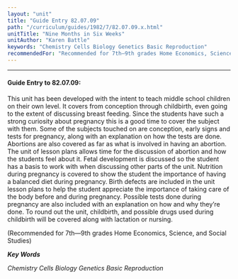 ```yaml
---
layout: "unit"
title: "Guide Entry 82.07.09"
path: "/curriculum/guides/1982/7/82.07.09.x.html"
unitTitle: "Nine Months in Six Weeks"
unitAuthor: "Karen Battle"
keywords: "Chemistry Cells Biology Genetics Basic Reproduction"
recommendedFor: "Recommended for 7th—9th grades Home Economics, Science, and Social Studies"
---
```

<body>
<hr/>
<h4>
Guide Entry to 82.07.09:
</h4>
This unit has been developed with the intent to teach middle school children on their own level.  It covers from conception through childbirth, even going to the extent of discussing breast feeding. Since the students have such a strong curiosity about pregnancy this is a good time to cover the subject with them.  Some of the subjects touched on are conception, early signs and tests for pregnancy, along with an explanation on how the tests are done.  Abortions are also covered as far as what is involved in having an abortion.  The unit of lesson plans allows time for the discussion of abortion and how the students feel about it.  Fetal development is discussed so the student has a basis to work with when discussing other parts of the unit. Nutrition during pregnancy is covered to show the student the importance of having a balanced diet during pregnancy.  Birth defects are included in the unit lesson plans to help the student appreciate the importance of taking care of the body before and during pregnancy.  Possible tests done during pregnancy are also included with an explanation on how and why they’re done.  To round out the unit, childbirth, and possible drugs used during childbirth will be covered along with lactation or nursing.
<p>
(Recommended for 7th—9th grades Home Economics, Science, and Social Studies)
</p>
<p>
<b>
<i>
Key Words
</i>
</b>
<br/>
</p>
<p>
<i>
Chemistry Cells Biology Genetics Basic Reproduction
</i>
</p>
</body>
